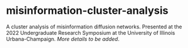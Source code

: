 misinformation-cluster-analysis
==============================

A cluster analysis of misinformation diffusion networks. Presented at the 2022 Undergraduate Research Symposium at the University of Illinois Urbana-Champaign.
_More details to be added_.
